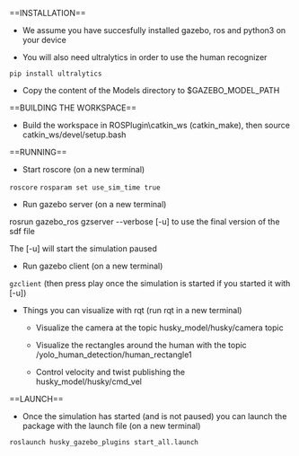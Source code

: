 ==INSTALLATION==

- We assume you have succesfully installed gazebo, ros and python3 on your device

- You will also need ultralytics in order to use the human recognizer

`pip install ultralytics`

- Copy the content of the Models directory to $GAZEBO_MODEL_PATH 


==BUILDING THE WORKSPACE==

- Build the workspace in ROSPlugin\catkin_ws (catkin_make), then source catkin_ws/devel/setup.bash 


==RUNNING==

- Start roscore (on a new terminal)

`roscore`
`rosparam set use_sim_time true`

- Run gazebo server (on a new terminal)

rosrun gazebo_ros gzserver --verbose [-u] <PATH TO mazefinal.sdf> to use the final version of the sdf file

The [-u] will start the simulation paused

- Run gazebo client (on a new terminal)

`gzclient` (then press play once the simulation is started if you started it with [-u])

- Things you can visualize with rqt (run rqt in a new terminal)

	- Visualize the camera at the topic husky_model/husky/camera topic

	- Visualize the rectangles around the human with the topic /yolo_human_detection/human_rectangle1

	- Control velocity and twist publishing the husky_model/husky/cmd_vel


==LAUNCH==

- Once the simulation has started (and is not paused) you can launch the package with the launch file (on a new terminal)

`roslaunch husky_gazebo_plugins start_all.launch`
